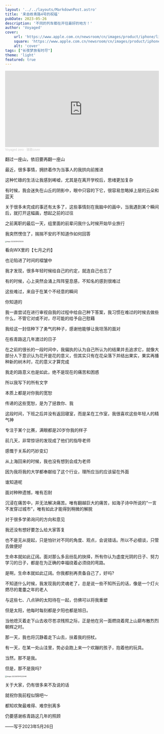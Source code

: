 ```yaml
---
layout: '../../layouts/MarkdownPost.astro'
title: '来自栋青路4号的祝福'
pubDate: 2023-05-26
description: '不同的列车都在开往最好的地方！'
author: 'Voyaged'
cover:
    url: 'https://www.apple.com.cn/newsroom/cn/images/product/iphone/lifestyle/Apple_Shot-on-iPhone-14-models_iPhone-14-Pro-Max-with-the-Main-Camera-by-Xiaobei-Fuzhou_12192022_Full-Bleed-Image.jpg.xlarge_2x.jpg'
    square: 'https://www.apple.com.cn/newsroom/cn/images/product/iphone/lifestyle/Apple_Shot-on-iPhone-14-models_iPhone-14-Pro-Max-with-the-Main-Camera-by-Xiaobei-Fuzhou_12192022_Full-Bleed-Image.jpg.xlarge_2x.jpg'
    alt: 'cover'
tags: ["长夜梦旅有时尽"] 
theme: 'light'
featured: true
---
```


<iframe width="100%" height="250" scrolling="no" frameborder="no" allow="autoplay" src="https://w.soundcloud.com/player/?url=https%3A//api.soundcloud.com/tracks/1549421527&color=%23ff5500&auto_play=true&hide_related=false&show_comments=true&show_user=true&show_reposts=false&show_teaser=true&visual=true"></iframe><div style="font-size: 10px; color: #cccccc;line-break: anywhere;word-break: normal;overflow: hidden;white-space: nowrap;text-overflow: ellipsis; font-family: Interstate,Lucida Grande,Lucida Sans Unicode,Lucida Sans,Garuda,Verdana,Tahoma,sans-serif;font-weight: 100;"><a href="https://soundcloud.com/voyaged-zero" title="Voyaged zero" target="_blank" style="color: #cccccc; text-decoration: none;">Voyaged zero</a> · <a href="https://soundcloud.com/voyaged-zero/cover" title="骊歌cover" target="_blank" style="color: #cccccc; text-decoration: none;">骊歌cover</a></div>

翻过一座山，依旧要再翻一座山

最近，很多事情，拥挤着作为当事人的我拱向前推进

这种忙碌的生活让我感到唏嘘，尤其是在离开学校后，思绪更加复杂

有时候，我会迷失在山丘的阴影中，眼中只容的下它，很容易忽略掉上层的云朵和蓝天



关于很多未完成的事还有太多了，这些事情刻在我脑中的画中，当我遇到某个瞬间后，就打开这幅画，想起之前的过往

之前离职的最后一天，组里面的前辈问我什么时候开始毕业旅行

我突然愣住了，揣揣不安的不知道作如何回答

<img src="https://voyaged-1317446963.cos.ap-nanjing.myqcloud.com/img/image-20230619142159338.png" alt="image-20230619142159338" style="zoom:30%;" />

看向WX里的【七月之约】

也沦陷进了时间的褶皱中

我才发现，很多年轻时候给自己的约定，就连自己也忘了

有的时候，心上突然会涌上阵阵窒息感，不知名的感到很难过

这些难过，来自于在某个不经意的瞬间

你知道的

我一直尝试在进行审视自我的过程中给自己种下答案，我习惯在难过的时候去做些什么，不管它对或不对，尽可能的给予自己慰藉

我给这一封信种下了勇气的种子，感谢他能够让我坦荡的面对

在栋青路这几年渡过的日子



在之前的很长的一段时间中，我偏执的认为自己所认为的结果并去追求它，就像大部分人下意识认为花开是花的意义，但其实只有在花朵落下并结出果实，果实再播种新的树木时，花的意义才算完成

我走的路意义也是如此，绝不是现在的痛苦和困惑

所以我写下的所有文字

本质上都是对你我的宽恕

传递的这些宽恕，是为了拯救你、我



这段时间，下班之后并没有返回寝室，而是呆在工作室，我很喜欢这些年轻人的精气神

专注于某个比赛，满眼都是20岁你我的样子

前几天，非常惊讶的发现成了他们的指导老师

感慨于关系的巧妙变幻

从上海回来的时候，我也没有想到会成为老师

因为我将我的大学都奉献给了这个行业，理所应当的应该留在外面

谁知道呢

面对种种遗憾，唯有忍耐

沉浸在痛苦中，并无法解决痛苦。唯有翻越巨大的痛苦，如海子诗中所说的“一言不发穿过城市”，唯有如此才能得到稍微的解脱

对于很多学弟询问的方向和意见

我还没有想好要怎么给大家答复

也不是无从提起，只是怕针对不同的角度、观点，会说错话。所以不必细谈，只管去做便好

生命本就如此辽阔。面对那么多且纷乱的抉择，所有你认为虚度光阴的日子、努力学习的日子，都是在为正确的幸福绕着必须绕的弯路。

是啊，生命本就如此辽阔。你我都别再责备自己了，好吗?

不知道什么时候，我发现我的灵魂老了，总是说一些不知所云的话，像是一个灯火燃尽的耄耋之年的老人

与这些七、八点钟的太阳待在一起，仿佛可以将我重塑

但是太阳，他每时每刻都是夕阳也都是旭日。

当他熄灭着走下山去收尽苍凉残照之际，正是他在另一面燃烧着爬上山巅布散烈烈朝辉之时。

那一天，我也将沉静着走下山去，扶着我的拐杖。

有一天，在某一处山洼里，势必会跑上来一个欢蹦的孩子，抱着他的玩具。

当然，那不是我。

但是，那不是我吗?

<img src="https://voyaged-1317446963.cos.ap-nanjing.myqcloud.com/img/image-20230619141220446.png" alt="image-20230619141220446" style="zoom:35%;" />



关于大家，仍有很多来不及说的话

就祝你我前程似锦吧～

都知欢聚最难得、难奈别离多

仍要感谢栋青路这几年的照顾



——写于2023年5月26日

<div id="SOHUCS" sid="请将此处替换为配置SourceID的语句"></div>
<script charset="utf-8" type="text/javascript" src="https://cy-cdn.kuaizhan.com/upload/changyan.js" ></script>
<script type="text/javascript">
window.changyan.api.config({
appid: 'cywKcExCT',
conf: 'prod_8c65ae3dc04e0b32bbc6f444b6aa026f'
});
</script>
